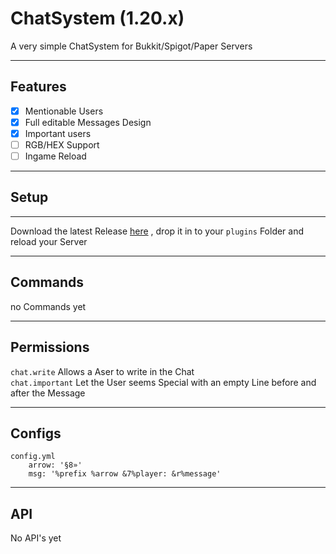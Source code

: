 # ChatSystem (1.20.x)
A very simple ChatSystem for Bukkit/Spigot/Paper Servers
___
## Features
- [x] Mentionable Users
- [x] Full editable Messages Design
- [x] Important users 
- [ ] RGB/HEX Support
- [ ] Ingame Reload
___
## Setup
___
Download the latest Release [here](https://github.com/FemRene/ChatSystem/releases/latest/download/ChatSystem.jar)
, drop it in to your `plugins` Folder and reload your Server
___
## Commands
no Commands yet
___
## Permissions
`chat.write` Allows a Aser to write in the Chat<br/>
`chat.important` Let the User seems Special with an empty Line before and after the Message
___
## Configs
```
config.yml
    arrow: '§8»'
    msg: '%prefix %arrow &7%player: &r%message'
```
___
## API
No API's yet